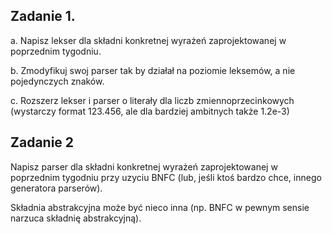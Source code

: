 ## Zadanie 1.
a. Napisz lekser dla składni konkretnej wyrażeń zaprojektowanej w
poprzednim tygodniu.

b. Zmodyfikuj swoj parser tak by działał na poziomie leksemów, a nie
pojedynczych znaków.

c. Rozszerz lekser i parser o literały dla liczb zmiennoprzecinkowych
(wystarczy format 123.456, ale dla bardziej ambitnych także 1.2e-3)

## Zadanie 2
Napisz parser dla składni konkretnej wyrażeń zaprojektowanej w
poprzednim tygodniu przy uzyciu BNFC (lub, jeśli ktoś bardzo chce,
innego generatora parserów). 

Składnia abstrakcyjna może być nieco inna
(np. BNFC w pewnym sensie narzuca składnię abstrakcyjną).


